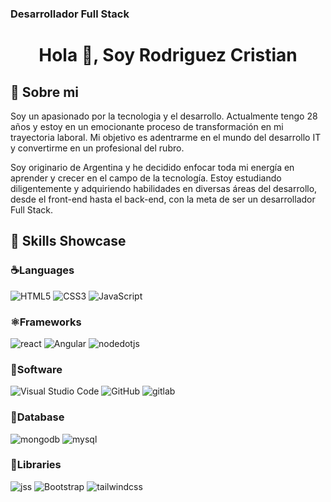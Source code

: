 ### Desarrollador Full Stack 

<h1 align="center">Hola 👋, Soy Rodriguez Cristian</h1>

<h2 align="left">🚀 Sobre mi </h2>

<p>Soy un apasionado por la tecnologia y el desarrollo. Actualmente tengo 28 años y estoy en un emocionante proceso de transformación en mi trayectoria laboral. Mi objetivo es adentrarme en el mundo del desarrollo IT y convertirme en un profesional del rubro.

<p>Soy originario de Argentina y he decidido enfocar toda mi energía en aprender y crecer en el campo de la tecnología. Estoy estudiando diligentemente y adquiriendo habilidades en diversas áreas del desarrollo, desde el front-end hasta el back-end, con la meta de ser un desarrollador Full Stack.</p>

<h2 align="left">🧠 Skills Showcase</h2>

### ☕️Languages

![HTML5](https://img.shields.io/badge/HTML5%20-%23E34F26.svg?style=for-the-badge&logo=html5&logoColor=white)
![CSS3](https://img.shields.io/badge/CSS%20-%231572B6.svg?style=for-the-badge&logo=css3&logoColor=white)
![JavaScript](https://img.shields.io/badge/JavaScript%20-%23F7DF1E.svg?style=for-the-badge&logo=javascript&logoColor=black)


### ⚛️Frameworks

![react](https://img.shields.io/badge/react.js-61DAFB.svg?style=for-the-badge&logo=react&logoColor=black)
![Angular](https://img.shields.io/badge/Angular-DD0031.svg?style=for-the-badge&logo=angular&logoColor=white)
![nodedotjs](https://img.shields.io/badge/node.js-339933.svg?style=for-the-badge&logo=nodedotjs&logoColor=white)

### 📝Software

![Visual Studio Code](https://img.shields.io/badge/Visual%20Studio%20Code-0078d7.svg?style=for-the-badge&logo=visual-studio-code&logoColor=white)
![GitHub](https://img.shields.io/badge/github-%23121011.svg?style=for-the-badge&logo=github&logoColor=white)
![gitlab](https://img.shields.io/badge/gitlab-FC6D26.svg?style=for-the-badge&logo=gitlab&logoColor=white)

### 🐬Database

![mongodb](https://img.shields.io/badge/mongodb-47A248.svg?style=for-the-badge&logo=mongodb&logoColor=white)
![mysql](https://img.shields.io/badge/mysql-4479A1.svg?style=for-the-badge&logo=mysql&logoColor=white)


### 📘Libraries

![jss](https://img.shields.io/badge/jss-F7DF1E.svg?style=for-the-badge&logo=jss&logoColor=black)
![Bootstrap](https://img.shields.io/badge/Bootstrap-7952B3.svg?style=for-the-badge&logo=bootstrap&logoColor=white)
![tailwindcss](https://img.shields.io/badge/tailwind_css-06B6D4.svg?style=for-the-badge&logo=tailwindcss&logoColor=white)

